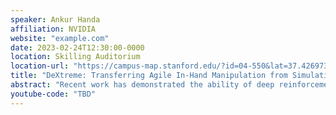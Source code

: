 ```yaml
---
speaker: Ankur Handa
affiliation: NVIDIA
website: "example.com"
date: 2023-02-24T12:30:00-0000
location: Skilling Auditorium
location-url: "https://campus-map.stanford.edu/?id=04-550&lat=37.42697371527761&lng=-122.17280664808126&zoom=18&srch=undefined"
title: "DeXtreme: Transferring Agile In-Hand Manipulation from Simulations to Reality"
abstract: "Recent work has demonstrated the ability of deep reinforcement learning (RL) algorithms to learn complex robotic behaviours in simulation, including in the domain of multi-fingered manipulation. However, such models can be challenging to transfer to the real world due to the gap between simulation and reality. In this paper, we present our techniques to train a) a policy that can perform robust dexterous manipulation on an anthropomorphic robot hand and b) a robust pose estimator suitable for providing reliable real-time information on the state of the object being manipulated. Our policies are trained to adapt to a wide range of conditions in simulation. Consequently, our vision-based policies significantly outperform the best vision policies in the literature on the same reorientation task and are competitive with policies that are given privileged state information via motion capture systems. Our work reaffirms the possibilities of sim-to-real transfer for dexterous manipulation in diverse kinds of hardware and simulator setups, and in our case, with the Allegro Hand and Isaac Gym GPU-based simulation. Furthermore, it opens up possibilities for researchers to achieve such results with commonly-available, affordable robot hands and cameras. Videos of the resulting policy and supplementary information, including experiments and demos, can be found at https://dextreme.org/"
youtube-code: "TBD"
---
```

